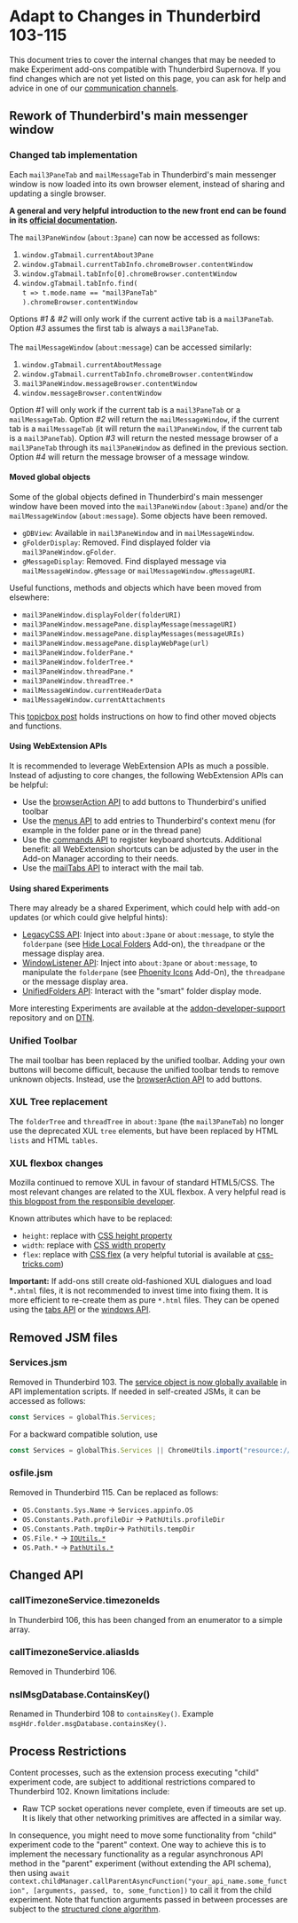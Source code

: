 # Adapt to Changes in Thunderbird 103-115

This document tries to cover the internal changes that may be needed to make Experiment add-ons compatible with Thunderbird Supernova. If you find changes which are not yet listed on this page, you can ask for help and advice in one of our [communication channels](https://developer.thunderbird.net/add-ons/community).

## Rework of Thunderbird's main messenger window

### Changed tab implementation

Each `mail3PaneTab` and `mailMessageTab` in Thunderbird's main messenger window is now loaded into its own browser element, instead of sharing and updating a single browser.&#x20;

**A general and very helpful introduction to the new front end can be found in its** [**official documentation**](https://developer.thunderbird.net/thunderbird-development/codebase-overview/mail-front-end)**.**

The `mail3PaneWindow` (`about:3pane`) can now be accessed as follows:

1. `window.gTabmail.currentAbout3Pane`
2. `window.gTabmail.currentTabInfo.chromeBrowser.contentWindow`
3. `window.gTabmail.tabInfo[0].chromeBrowser.contentWindow`
4. `window.gTabmail.tabInfo.find(`\
   &#x20;  `t => t.mode.name == "mail3PaneTab"`\
   `).chromeBrowser.contentWindow`

Options _#1 & #2_ will only work if the current active tab is a `mail3PaneTab`. Option _#3_ assumes the first tab is always a `mail3PaneTab`. \
\
The  `mailMessageWindow` (`about:message`) can be accessed similarly:

1. `window.gTabmail.currentAboutMessage`
2. `window.gTabmail.currentTabInfo.chromeBrowser.contentWindow`
3. `mail3PaneWindow.messageBrowser.contentWindow`
4. `window.messageBrowser.contentWindow`

Option _#1_ will only work if the current tab is a `mail3PaneTab` or a `mailMessageTab`. Option _#2_ will return the `mailMessageWindow`, if the current tab is a `mailMessageTab` (it will return the `mail3PaneWindow`, if the current tab is a `mail3PaneTab`). Option _#3_ will return the nested message browser of a `mail3PaneTab` through its `mail3PaneWindow` as defined in the previous section. Option _#4_ will return the message browser of a message window.

#### Moved global objects

Some of the global objects defined in Thunderbird's main messenger window have been moved into the `mail3PaneWindow` (`about:3pane`) and/or the `mailMessageWindow` (`about:message`). Some objects have been removed.

* `gDBView`: Available in `mail3PaneWindow` and in `mailMessageWindow`.
* `gFolderDisplay`: Removed. Find displayed folder via `mail3PaneWindow.gFolder`.&#x20;
* `gMessageDisplay`: Removed. Find displayed message via `mailMessageWindow.gMessage` or `mailMessageWindow.gMessageURI`.

Useful functions, methods and objects which have been moved from elsewhere:

* `mail3PaneWindow.displayFolder(folderURI)`
* `mail3PaneWindow.messagePane.displayMessage(messageURI)`
* `mail3PaneWindow.messagePane.displayMessages(messageURIs)`
* `mail3PaneWindow.messagePane.displayWebPage(url)`
* `mail3PaneWindow.folderPane.*`
* `mail3PaneWindow.folderTree.*`
* `mail3PaneWindow.threadPane.*`
* `mail3PaneWindow.threadTree.*`
* `mailMessageWindow.currentHeaderData`
* `mailMessageWindow.currentAttachments`

This [topicbox post](https://thunderbird.topicbox.com/groups/addons/Te5f62259df8c0c74-M7ea49d57cdc60d61a620c6b0) holds instructions on how to find other moved objects and functions.

#### Using WebExtension APIs

It is recommended to leverage WebExtension APIs as much a possible. Instead of adjusting to core changes, the following WebExtension APIs can be helpful:

* Use the [browserAction API](https://webextension-api.thunderbird.net/en/stable/browserAction.html) to add buttons to Thunderbird's unified toolbar
* Use the [menus API](https://webextension-api.thunderbird.net/en/latest/menus.html) to add entries to Thunderbird's context menu (for example in the folder pane or in the thread pane)
* Use the [commands API](https://webextension-api.thunderbird.net/en/latest/commands.html) to register keyboard shortcuts. Additional benefit: all WebExtension shortcuts can be adjusted by the user in the Add-on Manager according to their needs.
* Use the [mailTabs API](https://webextension-api.thunderbird.net/en/latest/mailTabs.html) to interact with the mail tab.

#### Using shared Experiments

There may already be a shared Experiment, which could help with add-on updates (or which could give helpful hints):

* [LegacyCSS API](https://github.com/thundernest/addon-developer-support/tree/master/auxiliary-apis/LegacyCSS): Inject into `about:3pane` or `about:message`, to style the `folderpane` (see [Hide Local Folders](https://addons.thunderbird.net/addon/hide-local-folders-for-tb78/versions/?page=1#version-3.0.1) Add-on), the `threadpane` or the message display area.
* [WindowListener API](https://github.com/thundernest/addon-developer-support/tree/master/wrapper-apis/WindowListener): Inject into `about:3pane` or `about:message`, to manipulate the `folderpane` (see [Phoenity Icons](https://addons.thunderbird.net/addon/phoenity-icons/versions/?page=1#version-3.9) Add-On), the `threadpane` or the message display area.
* [UnifiedFolders API](https://github.com/thundernest/addon-developer-support/tree/master/auxiliary-apis/UnifiedFolders): Interact with the "smart" folder display mode.

More interesting Experiments are available at the [addon-developer-support](https://github.com/thundernest/addon-developer-support/tree/master/auxiliary-apis) repository and on [DTN](https://developer.thunderbird.net/add-ons/mailextensions#sharing-experiment-apis).

### Unified Toolbar

The mail toolbar has been replaced by the unified toolbar. Adding your own buttons will become difficult, because the unified toolbar tends to remove unknown objects. Instead, use the [browserAction API](https://webextension-api.thunderbird.net/en/latest/browserAction.html) to add buttons.

### XUL Tree replacement

The `folderTree` and `threadTree` in `about:3pane` (the `mail3PaneTab`) no longer use the deprecated XUL `tree` elements, but have been replaced by HTML `lists` and HTML `tables`.

### XUL flexbox changes

Mozilla continued to remove XUL in favour of standard HTML5/CSS. The most relevant changes are related to the XUL flexbox. A very helpful read is [this blogpost from the responsible developer](https://crisal.io/words/2023/03/30/xul-layout-is-gone.html).

Known attributes which have to be replaced:

* `height`: replace with [CSS height property](https://developer.mozilla.org/en-US/docs/Web/CSS/height)
* `width`: replace with [CSS width property](https://developer.mozilla.org/en-US/docs/Web/CSS/width)
* `flex`: replace with [CSS flex](https://developer.mozilla.org/en-US/docs/Web/CSS/flex) (a very helpful tutorial is available at [css-tricks.com](https://css-tricks.com/snippets/css/a-guide-to-flexbox/))

**Important:** If add-ons still create old-fashioned XUL dialogues and load \*`.xhtml` files, it is not recommended to invest time into fixing them. It is more efficient to re-create them as pure `*.html` files. They can be opened using the [tabs API](https://webextension-api.thunderbird.net/en/latest/tabs.html) or the [windows API](https://webextension-api.thunderbird.net/en/latest/windows.html).

## Removed JSM files

### Services.jsm

Removed in Thunderbird 103. The [service object is now globally available](https://firefox-source-docs.mozilla.org/toolkit/components/extensions/webextensions/basics.html#globals-available-in-the-api-scripts-global) in API implementation scripts. If needed in self-created JSMs, it can be accessed as follows:

```javascript
const Services = globalThis.Services;
```

For a backward compatible solution, use

```javascript
const Services = globalThis.Services || ChromeUtils.import("resource://gre/modules/Services.jsm").Services;
```

### osfile.jsm

Removed in Thunderbird 115. Can be replaced as follows:

* `OS.Constants.Sys.Name` -> `Services.appinfo.OS`
* `OS.Constants.Path.profileDir` -> `PathUtils.profileDir`
* `OS.Constants.Path.tmpDir`-> `PathUtils.tempDir`
* `OS.File.*` -> [`IOUtils.*`](https://searchfox.org/comm-central/source/mozilla/dom/chrome-webidl/IOUtils.webidl)&#x20;
* `OS.Path.*` -> [`PathUtils.*`](https://searchfox.org/comm-central/source/mozilla/dom/chrome-webidl/PathUtils.webidl)

## Changed API

### calITimezoneService.timezoneIds

In Thunderbird 106, this has been changed from an enumerator to a simple array.

### callTimezoneService.aliasIds

Removed in Thunderbird 106.

### nsIMsgDatabase.ContainsKey()

Renamed in Thunderbird 108 to `containsKey()`. Example `msgHdr.folder.msgDatabase.containsKey()`.

## Process Restrictions

Content processes, such as the extension process executing "child" experiment code, are subject to additional restrictions compared to Thunderbird 102. Known limitations include:

* Raw TCP socket operations never complete, even if timeouts are set up. It is likely that other networking primitives are affected in a similar way.

In consequence, you might need to move some functionality from "child" experiment code to the "parent" context. One way to achieve this is to implement the necessary functionality as a regular asynchronous API method in the "parent" experiment (without extending the API schema), then using `await context.childManager.callParentAsyncFunction("your_api_name.some_function", [arguments, passed, to, some_function])` to call it from the child experiment. Note that function arguments passed in between processes are subject to the [structured clone algorithm](https://developer.mozilla.org/en-US/docs/Web/API/Web\_Workers\_API/Structured\_clone\_algorithm).
